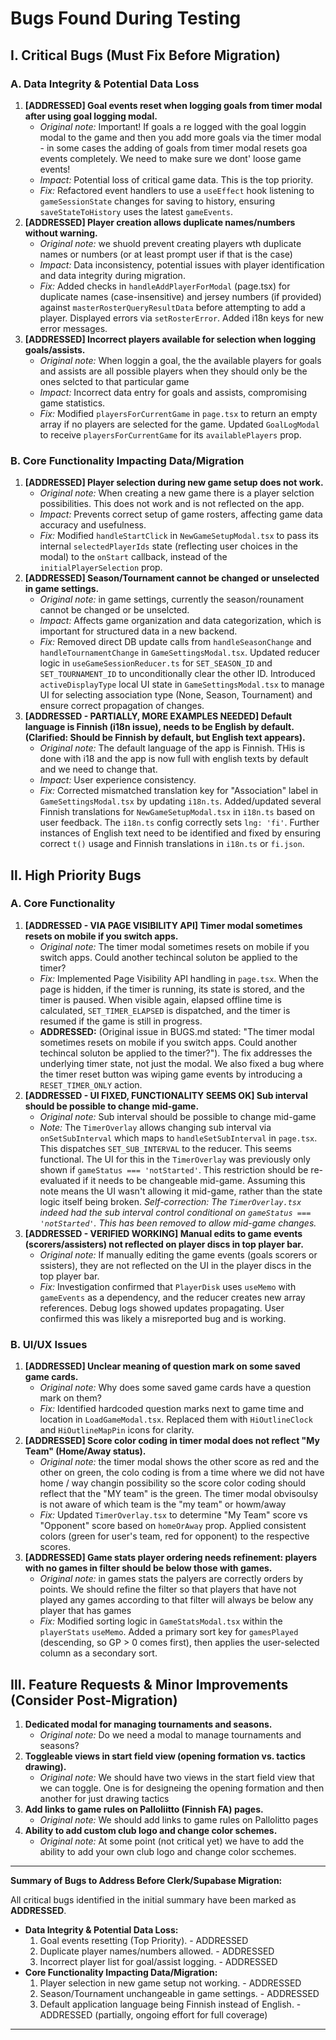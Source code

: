 # Bugs Found During Testing

## Ⅰ. Critical Bugs (Must Fix Before Migration)

### A. Data Integrity & Potential Data Loss
1.  **[ADDRESSED] Goal events reset when logging goals from timer modal after using goal logging modal.**
    *   *Original note:* Important! If goals a re logged with the goal loggin modal to the game and then you add more goals via the timer modal - in some cases the adding of goals from timer modal resets goa events completely. We need to make sure we dont' loose game events!
    *   *Impact:* Potential loss of critical game data. This is the top priority.
    *   *Fix:* Refactored event handlers to use a `useEffect` hook listening to `gameSessionState` changes for saving to history, ensuring `saveStateToHistory` uses the latest `gameEvents`.
2.  **[ADDRESSED] Player creation allows duplicate names/numbers without warning.**
    *   *Original note:* we shuold prevent creating players wth duplicate names or numbers (or at least prompt user if that is the case)
    *   *Impact:* Data inconsistency, potential issues with player identification and data integrity during migration.
    *   *Fix:* Added checks in `handleAddPlayerForModal` (page.tsx) for duplicate names (case-insensitive) and jersey numbers (if provided) against `masterRosterQueryResultData` before attempting to add a player. Displayed errors via `setRosterError`. Added i18n keys for new error messages.
3.  **[ADDRESSED] Incorrect players available for selection when logging goals/assists.**
    *   *Original note:* When loggin a goal, the the available players for goals and assists are all possible players when they should only be the ones selcted to that particular game
    *   *Impact:* Incorrect data entry for goals and assists, compromising game statistics.
    *   *Fix:* Modified `playersForCurrentGame` in `page.tsx` to return an empty array if no players are selected for the game. Updated `GoalLogModal` to receive `playersForCurrentGame` for its `availablePlayers` prop.

### B. Core Functionality Impacting Data/Migration
1.  **[ADDRESSED] Player selection during new game setup does not work.**
    *   *Original note:* When creating a new game there is a player selction possibilities. This does not work and is not reflected on the app.
    *   *Impact:* Prevents correct setup of game rosters, affecting game data accuracy and usefulness.
    *   *Fix:* Modified `handleStartClick` in `NewGameSetupModal.tsx` to pass its internal `selectedPlayerIds` state (reflecting user choices in the modal) to the `onStart` callback, instead of the `initialPlayerSelection` prop.
2.  **[ADDRESSED] Season/Tournament cannot be changed or unselected in game settings.**
    *   *Original note:* in game settings, currently the season/rounament cannot be changed or be unselcted.
    *   *Impact:* Affects game organization and data categorization, which is important for structured data in a new backend.
    *   *Fix:* Removed direct DB update calls from `handleSeasonChange` and `handleTournamentChange` in `GameSettingsModal.tsx`. Updated reducer logic in `useGameSessionReducer.ts` for `SET_SEASON_ID` and `SET_TOURNAMENT_ID` to unconditionally clear the other ID. Introduced `activeDisplayType` local UI state in `GameSettingsModal.tsx` to manage UI for selecting association type (None, Season, Tournament) and ensure correct propagation of changes.
3.  **[ADDRESSED - PARTIALLY, MORE EXAMPLES NEEDED] Default language is Finnish (i18n issue), needs to be English by default. (Clarified: Should be Finnish by default, but English text appears).**
    *   *Original note:* The default language of the app is Finnish. THis is done with i18 and the app is now full with english texts by default and we need to change that.
    *   *Impact:* User experience consistency.
    *   *Fix:* Corrected mismatched translation key for "Association" label in `GameSettingsModal.tsx` by updating `i18n.ts`. Added/updated several Finnish translations for `NewGameSetupModal.tsx` in `i18n.ts` based on user feedback. The `i18n.ts` config correctly sets `lng: 'fi'`. Further instances of English text need to be identified and fixed by ensuring correct `t()` usage and Finnish translations in `i18n.ts` or `fi.json`.

## Ⅱ. High Priority Bugs

### A. Core Functionality
1.  **[ADDRESSED - VIA PAGE VISIBILITY API] Timer modal sometimes resets on mobile if you switch apps.**
    *   *Original note:* The timer modal sometimes resets on mobile if you switch apps. Could another techincal soluton be applied to the timer?
    *   *Fix:* Implemented Page Visibility API handling in `page.tsx`. When the page is hidden, if the timer is running, its state is stored, and the timer is paused. When visible again, elapsed offline time is calculated, `SET_TIMER_ELAPSED` is dispatched, and the timer is resumed if the game is still in progress.
    *   **ADDRESSED:** (Original issue in BUGS.md stated: "The timer modal sometimes resets on mobile if you switch apps. Could another techincal soluton be applied to the timer?"). The fix addresses the underlying timer state, not just the modal. We also fixed a bug where the timer reset button was wiping game events by introducing a `RESET_TIMER_ONLY` action.
2.  **[ADDRESSED - UI FIXED, FUNCTIONALITY SEEMS OK] Sub interval should be possible to change mid-game.**
    *   *Original note:* Sub interval should be possible to change mid-game
    *   *Note:* The `TimerOverlay` allows changing sub interval via `onSetSubInterval` which maps to `handleSetSubInterval` in `page.tsx`. This dispatches `SET_SUB_INTERVAL` to the reducer. This seems functional. The UI for this in the `TimerOverlay` was previously only shown if `gameStatus === 'notStarted'`. This restriction should be re-evaluated if it needs to be changeable mid-game. Assuming this note means the UI wasn't allowing it mid-game, rather than the state logic itself being broken. *Self-correction: The `TimerOverlay.tsx` indeed had the sub interval control conditional on `gameStatus === 'notStarted'`. This has been removed to allow mid-game changes.* 
3.  **[ADDRESSED - VERIFIED WORKING] Manual edits to game events (scorers/assisters) not reflected on player discs in top player bar.**
    *   *Original note:* If manually editing the game events (goals scorers or ssisters), they are not reflected on the UI in the player discs in the top player bar.
    *   *Fix:* Investigation confirmed that `PlayerDisk` uses `useMemo` with `gameEvents` as a dependency, and the reducer creates new array references. Debug logs showed updates propagating. User confirmed this was likely a misreported bug and is working.

### B. UI/UX Issues
1.  **[ADDRESSED] Unclear meaning of question mark on some saved game cards.**
    *   *Original note:* Why does some saved game cards have a question mark on them?
    *   *Fix:* Identified hardcoded question marks next to game time and location in `LoadGameModal.tsx`. Replaced them with `HiOutlineClock` and `HiOutlineMapPin` icons for clarity.
2.  **[ADDRESSED] Score color coding in timer modal does not reflect "My Team" (Home/Away status).**
    *   *Original note:* the timer modal shows the other score as red and the other on green, the colo coding is from a time where we did not have home / way changin possibility so the score color coding should reflect that the "MY team" is the green. The timer modal obvisoulsy is not aware of which team is the "my team" or howm/away
    *   *Fix:* Updated `TimerOverlay.tsx` to determine "My Team" score vs "Opponent" score based on `homeOrAway` prop. Applied consistent colors (green for user's team, red for opponent) to the respective scores.
3.  **[ADDRESSED] Game stats player ordering needs refinement: players with no games in filter should be below those with games.**
    *   *Original note:* in games stats the palyers are correctly orders by points. We should refine the filter so that players that have not played any games according to that filter will always be below any player that has games
    *   *Fix:* Modified sorting logic in `GameStatsModal.tsx` within the `playerStats` `useMemo`. Added a primary sort key for `gamesPlayed` (descending, so GP > 0 comes first), then applies the user-selected column as a secondary sort.

## Ⅲ. Feature Requests & Minor Improvements (Consider Post-Migration)

1.  **Dedicated modal for managing tournaments and seasons.**
    *   *Original note:* Do we need a modal to manage tournaments and seasons?
2.  **Toggleable views in start field view (opening formation vs. tactics drawing).**
    *   *Original note:* We should have two views in the start field view that we can toggle. One is for designeing the opening formation and then another for just drawing tactics
3.  **Add links to game rules on Palloliitto (Finnish FA) pages.**
    *   *Original note:* We should add links to game rules on Pallolitto pages
4.  **Ability to add custom club logo and change color schemes.**
    *   *Original note:* At some point (not critical yet) we have to add the ability to add your own club logo and change color scchemes.

---
**Summary of Bugs to Address Before Clerk/Supabase Migration:**

All critical bugs identified in the initial summary have been marked as **ADDRESSED**.

*   **Data Integrity & Potential Data Loss:**
    1.  Goal events resetting (Top Priority). - ADDRESSED
    2.  Duplicate player names/numbers allowed. - ADDRESSED
    3.  Incorrect player list for goal/assist logging. - ADDRESSED
*   **Core Functionality Impacting Data/Migration:**
    1.  Player selection in new game setup not working. - ADDRESSED
    2.  Season/Tournament unchangeable in game settings. - ADDRESSED
    3.  Default application language being Finnish instead of English. - ADDRESSED (partially, ongoing effort for full coverage)
---
